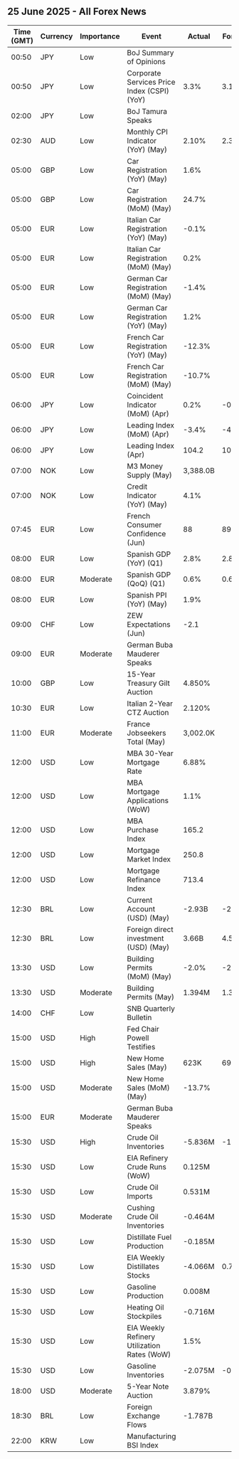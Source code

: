 ## 25 June 2025 - All Forex News

| Time (GMT) | Currency | Importance | Event | Actual | Forecast | Previous |
|------|----------|------------|-------|--------|----------|----------|
| 00:50 | JPY | Low | BoJ Summary of Opinions |  |  |  |
| 00:50 | JPY | Low | Corporate Services Price Index (CSPI) (YoY) | 3.3% | 3.1% | 3.4% |
| 02:00 | JPY | Low | BoJ Tamura Speaks |  |  |  |
| 02:30 | AUD | Low | Monthly CPI Indicator (YoY) (May) | 2.10% | 2.30% | 2.40% |
| 05:00 | GBP | Low | Car Registration (YoY) (May) | 1.6% |  | -10.4% |
| 05:00 | GBP | Low | Car Registration (MoM) (May) | 24.7% |  | -66.3% |
| 05:00 | EUR | Low | Italian Car Registration (YoY) (May) | -0.1% |  | 2.7% |
| 05:00 | EUR | Low | Italian Car Registration (MoM) (May) | 0.2% |  | -19.2% |
| 05:00 | EUR | Low | German Car Registration (MoM) (May) | -1.4% |  | -4.2% |
| 05:00 | EUR | Low | German Car Registration (YoY) (May) | 1.2% |  | -0.2% |
| 05:00 | EUR | Low | French Car Registration (YoY) (May) | -12.3% |  | -5.6% |
| 05:00 | EUR | Low | French Car Registration (MoM) (May) | -10.7% |  | -9.8% |
| 06:00 | JPY | Low | Coincident Indicator (MoM) (Apr) | 0.2% | -0.3% | -1.4% |
| 06:00 | JPY | Low | Leading Index (MoM) (Apr) | -3.4% | -4.2% | -0.1% |
| 06:00 | JPY | Low | Leading Index (Apr) | 104.2 | 103.4 | 108.1 |
| 07:00 | NOK | Low | M3 Money Supply (May) | 3,388.0B |  | 3,319.1B |
| 07:00 | NOK | Low | Credit Indicator (YoY) (May) | 4.1% |  | 4.1% |
| 07:45 | EUR | Low | French Consumer Confidence (Jun) | 88 | 89 | 88 |
| 08:00 | EUR | Low | Spanish GDP (YoY) (Q1) | 2.8% | 2.8% | 3.3% |
| 08:00 | EUR | Moderate | Spanish GDP (QoQ) (Q1) | 0.6% | 0.6% | 0.7% |
| 08:00 | EUR | Low | Spanish PPI (YoY) (May) | 1.9% |  | 1.9% |
| 09:00 | CHF | Low | ZEW Expectations (Jun) | -2.1 |  | -22.0 |
| 09:00 | EUR | Moderate | German Buba Mauderer Speaks |  |  |  |
| 10:00 | GBP | Low | 15-Year Treasury Gilt Auction | 4.850% |  | 4.917% |
| 10:30 | EUR | Low | Italian 2-Year CTZ Auction | 2.120% |  | 2.010% |
| 11:00 | EUR | Moderate | France Jobseekers Total (May) | 3,002.0K |  | 3,013.0K |
| 12:00 | USD | Low | MBA 30-Year Mortgage Rate | 6.88% |  | 6.84% |
| 12:00 | USD | Low | MBA Mortgage Applications (WoW) | 1.1% |  | -2.6% |
| 12:00 | USD | Low | MBA Purchase Index | 165.2 |  | 165.8 |
| 12:00 | USD | Low | Mortgage Market Index | 250.8 |  | 248.1 |
| 12:00 | USD | Low | Mortgage Refinance Index | 713.4 |  | 692.4 |
| 12:30 | BRL | Low | Current Account (USD) (May) | -2.93B | -2.80B | -1.35B |
| 12:30 | BRL | Low | Foreign direct investment (USD) (May) | 3.66B | 4.50B | 5.49B |
| 13:30 | USD | Low | Building Permits (MoM) (May) | -2.0% | -2.0% | -4.0% |
| 13:30 | USD | Moderate | Building Permits (May) | 1.394M | 1.393M | 1.422M |
| 14:00 | CHF | Low | SNB Quarterly Bulletin |  |  |  |
| 15:00 | USD | High | Fed Chair Powell Testifies |  |  |  |
| 15:00 | USD | High | New Home Sales (May) | 623K | 694K | 722K |
| 15:00 | USD | Moderate | New Home Sales (MoM) (May) | -13.7% |  | 9.6% |
| 15:00 | EUR | Moderate | German Buba Mauderer Speaks |  |  |  |
| 15:30 | USD | High | Crude Oil Inventories | -5.836M | -1.200M | -11.473M |
| 15:30 | USD | Low | EIA Refinery Crude Runs (WoW) | 0.125M |  | -0.364M |
| 15:30 | USD | Low | Crude Oil Imports | 0.531M |  | -1.747M |
| 15:30 | USD | Moderate | Cushing Crude Oil Inventories | -0.464M |  | -0.995M |
| 15:30 | USD | Low | Distillate Fuel Production | -0.185M |  | 0.077M |
| 15:30 | USD | Low | EIA Weekly Distillates Stocks | -4.066M | 0.700M | 0.514M |
| 15:30 | USD | Low | Gasoline Production | 0.008M |  | 0.386M |
| 15:30 | USD | Low | Heating Oil Stockpiles | -0.716M |  | 0.152M |
| 15:30 | USD | Low | EIA Weekly Refinery Utilization Rates (WoW) | 1.5% |  | -1.1% |
| 15:30 | USD | Low | Gasoline Inventories | -2.075M | -0.500M | 0.209M |
| 18:00 | USD | Moderate | 5-Year Note Auction | 3.879% |  | 4.071% |
| 18:30 | BRL | Low | Foreign Exchange Flows | -1.787B |  | -0.092B |
| 22:00 | KRW | Low | Manufacturing BSI Index |  |  | 73 |
